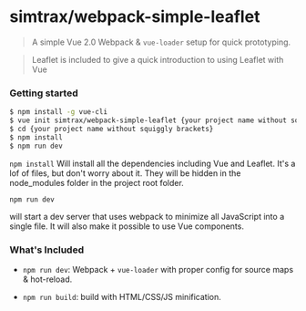 # simtrax/webpack-simple-leaflet

> A simple Vue 2.0 Webpack & `vue-loader` setup for quick prototyping.

> Leaflet is included to give a quick introduction to using Leaflet with Vue

### Getting started

``` bash
$ npm install -g vue-cli
$ vue init simtrax/webpack-simple-leaflet {your project name without squiggly brackets}
$ cd {your project name without squiggly brackets}
$ npm install
$ npm run dev
```

```npm install```
Will install all the dependencies including Vue and Leaflet. It's a lof of files, but don't worry about it. They will be hidden in the node_modules folder in the project root folder.

```npm run dev```

will start a dev server that uses webpack to minimize all JavaScript into a single file.
It will also make it possible to use Vue components.




### What's Included

- `npm run dev`: Webpack + `vue-loader` with proper config for source maps & hot-reload.

- `npm run build`: build with HTML/CSS/JS minification.